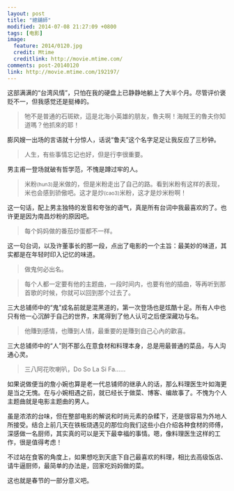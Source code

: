 ```yaml
---
layout: post
title: "總舖師"
modified: 2014-07-08 21:27:09 +0800
tags: [电影]
image:
  feature: 2014/0120.jpg
  credit: Mtime
  creditlink: http://movie.mtime.com/
comments: post-20140120
link: http://movie.mtime.com/192197/
---
```


这部满满的“台湾风情”，只怕在我的硬盘上已静静地躺上了大半个月。尽管评价褒贬不一，但我感觉还是挺棒的。

> 牠不是普通的石斑欸，這是北海小英雄的朋友，魯夫啊！海賊王的魯夫你知道嗎？他抓來的耶！

膨风嫂一出场的言语就十分惊人，话说“鲁夫”这个名字足足让我反应了三秒钟。

> 人生，有些事情忘记也好，但是行李很重要。

男主甫一登场就破有哲学范，不愧是蹲过牢的人。

> 米粉<small>(hun3)</small>是米做的，但是米粉走出了自己的路。看到米粉有这样的表现，米也会感到骄傲吧。这才是炒<small>(cao3)</small>米粉，这才是炒米粉啊！

这一句话，配上男主独特的发音和夸张的语气，真是所有台词中我最喜欢的了。也许更是因为南昌炒粉的原因吧。

> 每个妈妈做的番茄炒蛋都不一样。

这一句台词，以及许董事长的那一段，点出了电影的一个主旨：最美妙的味道，其实都是在年轻时印入记忆的味道。

> 做鬼何必出名。

> 每个人都一定要有他的主题曲，一段时间内，也要有他的插曲，等再听到那首歌的时候，你就可以回到那个过去了。

三大总铺师中的“鬼”成名前就是混黑道的，第一次登场也是炫酷十足。所有人中也只有他一心沉醉于自己的世界，末尾得到了他人认可之后便深藏功与名。

> 他賺到感情，也賺到人情，最重要的是賺到自己心內的歡喜。

三大总铺师中的“人”则不那么在意食材和料理本身，总是用最普通的菜品，与人沟通心灵。

> 三八阿花吹喇叭，Do So La Si Fa……

如果说做便当的詹小婉也算是老一代总铺师的继承人的话，那么料理医生叶如海更是当之无愧。在与小婉相遇之前，就已经长于做菜、博客、编故事了。不愧为个人主题曲就是电影主题曲的男人。

虽是浓浓的台味，但在整部电影的解说和时尚元素的杂糅下，还是很容易为外地人所接受。结合上前几天在铁板烧遇见的那位向我们这些小白介绍各种食材的师傅，深感做一名厨师，其实真的可以是天下最幸福的事情。嗯，像料理医生这样的工作，很是值得考虑！

不过站在食客的角度上，如果想吃到天底下自己最喜欢的料理，相比去高级饭店、请牛逼厨师，最简单的办法是，回家吃妈妈做的菜。

这也就是春节的一部分意义吧。


